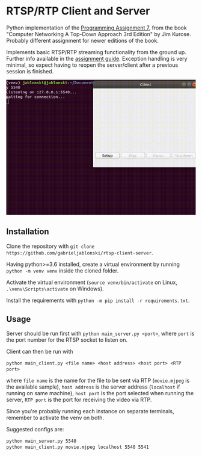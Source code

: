 # RTSP/RTP Client and Server
 Python implementation of the [Programming Assignment 7](http://media.pearsoncmg.com/aw/aw_kurose_network_3/labs/lab7/lab7.html), from the book "Computer Networking A Top-Down Approach 3rd Edition" by Jim Kurose. Probably different assignment for newer editions of the book.
 
 Implements basic RTSP/RTP streaming functionality from the ground up. Further info available in the [assignment guide](http://media.pearsoncmg.com/aw/aw_kurose_network_3/labs/lab7/lab7.html). Exception handling is very minimal, so expect having to reopen the server/client after a previous session is finished.

![Demonstration](rtsp_demo.gif)

## Installation

Clone the repository with `git clone https://github.com/gabrieljablonski/rtsp-client-server`.

Having python>=3.6 installed, create a virtual environment by running `python -m venv venv` inside the cloned folder.

Activate the virtual environment (`source venv/bin/activate` on Linux, `.\venv\Scripts\activate` on Windows).

Install the requirements with `python -m pip install -r requirements.txt`.

## Usage

Server should be run first with `python main_server.py <port>`, where `port` is the port number for the RTSP socket to listen on.

Client can then be run with 
```
python main_client.py <file name> <host address> <host port> <RTP port>
```
where `file name` is the name for the file to be sent via RTP (`movie.mjpeg` is the available sample), `host address` is the server address (`localhost` if running on same machine), `host port` is the port selected when running the server, `RTP port` is the port for receiving the video via RTP.

Since you're probably running each instance on separate terminals, remember to activate the venv on both.

Suggested configs are:
```
python main_server.py 5540
python main_client.py movie.mjpeg localhost 5540 5541
```
